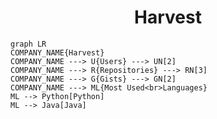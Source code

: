<h1 align="center">Harvest</h1>

```mermaid
graph LR
COMPANY_NAME{Harvest}
COMPANY_NAME ---> U{Users} ---> UN[2]
COMPANY_NAME ---> R{Repositories} ---> RN[3]
COMPANY_NAME ---> G{Gists} ---> GN[2]
COMPANY_NAME ---> ML{Most Used<br>Languages}
ML --> Python[Python]
ML --> Java[Java]
```
